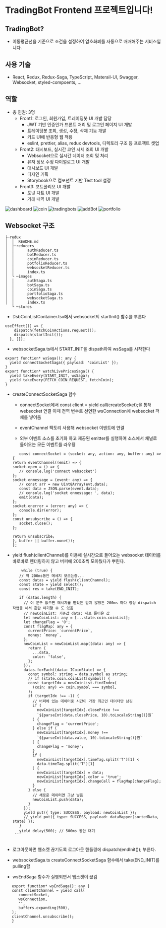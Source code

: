 <!-- @format -->

# TradingBot Frontend 프로젝트입니다!

## TradingBot?

-   이동평균선을 기준으로 조건을 설정하여 암호화폐를 자동으로 매매해주는 서비스입니다.

## 사용 기술

-   React, Redux, Redux-Saga, TypeScript, Materail-UI, Swagger, Websocket, styled-compoents, ...

## 역할

-   총 인원: 3명
    -   Front1: 로그인, 회원가입, 트레이딩봇 UI 개발 담당
        -   JWT 기반 인증인가 프론트 처리 및 로그인 페이지 UI 개발
        -   트레이딩봇 조회, 생성, 수정, 삭제 기능 개발
        -   카드 UI에 반응형 웹 적용
        -   eslint, prettier, alias, redux devtools, 디렉토리 구조 등 프로젝트 셋업
    -   Front2: 대시보드, 실시간 코인 시세 조회 UI 개발
        -   Websocket으로 실시간 데이터 조회 및 처리
        -   유저 정보 수정 다이얼로그 UI 개발
        -   대시보드 UI 개발
        -   디자인 기획
        -   Storybook으로 컴포넌트 기반 Test tool 설정
    -   Front3: 포트폴리오 UI 개발
        -   도넛 차트 UI 개발
        -   거래 내역 UI 개발

![dashboard](https://user-images.githubusercontent.com/58619104/137162666-7c3555e8-fb15-448b-9b7c-c4525a3402ac.png)
![coin](https://user-images.githubusercontent.com/58619104/137162677-56a72ff0-e658-4682-97b5-535f93897f1c.png)
![tradingbots](https://user-images.githubusercontent.com/58619104/137162686-a50474ce-ee62-4942-8bff-c784e6e02b10.png)
![addBot](https://user-images.githubusercontent.com/58619104/137162698-b234fea5-433a-4f36-a447-e8da4f5b301a.png)
![portfolio](https://user-images.githubusercontent.com/58619104/137162724-591a0af2-413b-4a09-9cff-5db27acf3036.png)

## Websocket 구조

```
├─redux
│  │  README.md
│  ├─reducers
│  │      authReducer.ts
│  │      botReducer.ts
│  │      coinReducer.ts
│  │      potfolioReducer.ts
│  │      websocketReducer.ts
│  │      index.ts
│  └ ─images
│  │      authSaga.ts
│  │      botSaga.ts
│  │      coinSaga.ts
│  │      portfolioSaga.ts
│  │      websocketSaga.ts
│  │      index.ts
   └ ─stores
```

-   DsbCoinListContainer.tsx에서 websocket의 startInit() 함수를 부른다

```
useEffect(() => {
    dispatch(fetchCoinActions.request());
    dispatch(startInit());
  }, []);
```

-   websocketSaga.ts에서 START_INIT을 dispath하여 wsSaga를 시작한다

```
export function* wsSaga(): any {
  yield connectSocketSaga({ payload: 'coinList' });
}
export function* watchLivePricesSaga() {
  yield takeEvery(START_INIT, wsSaga);
  yield takeEvery(FETCH_COIN_REQUEST, fetchCoin);
}
```

-   createConnectSocketSaga 함수

    -   connectSocket에서 const client = yield call(createSocket);을 통해 websocket 연결 이때 전역 변수로 선언한 wsConnection에 websocket 객체를 넣어둠

    -   eventChannel 팩토리 사용해 websocket 이벤트에 연결
    -   외부 이벤트 소스를 초기화 하고 제공된 emitter를 실행하여 소스에서 체널로 들어오는 모든 이벤트를 라우팅

    ```
       const connectSocket = (socket: any, action: any, buffer: any) => {
    return eventChannel((emit) => {
    socket.open = () => {
       // console.log('connect websocket')
    };
    socket.onmessage = (event: any) => {
       // const arr = new Uint8Array(evt.data);
       const data = JSON.parse(event.data);
       // console.log('socket onmessage: ', data);
       emit(data);
    };
    socket.onerror = (error: any) => {
       console.dir(error);
    };
    const unsubscribe = () => {
       socket.close();
    };

    return unsubscribe;
    }, buffer || buffer.none());
    };

    ```

-   yield flush(clientChannel)를 이용해 실시간으로 들어오는 websocket 데이터를 바로바로 렌더링하지 않고 버퍼에 200초씩 모아뒀다가 뿌린다.


    ````
        while (true) {
       // 약 200ms동안 메세지 모으는중...
       const datas = yield flush(clientChannel);
       const state = yield select();
       const res = take(END_INIT);

       if (datas.length) {
         // 이 문구 없으면 메시지를 받았든 받지 않았든 200ms 마다 항상 dispatch 작업을 해서 혼란 야기할 수 도 있음
         // newCoinList: 기존값 data: 새로 들어온 값
         let newCoinList: any = [...state.coin.coinList];
         let changeFlag = '0';
         const flagMap: any = {
           currentPrice: `currentPrice`,
           money: `money`,
         };
         newCoinList = newCoinList.map((data: any) => {
           return {
             ...data,
             color: 'false',
           };
         });
         datas.forEach((data: ICoinState) => {
           const symbol: string = data.symbol as string;
           // if (state.coin.coinList[symbol]) {
           const targetIdx = newCoinList.findIndex(
             (coin: any) => coin.symbol === symbol,
           );
           if (targetIdx !== -1) {
             // 버퍼에 있는 데이터중 시간이 가장 최근인 데이터만 남김
             if (
               newCoinList[targetIdx].closePrice !==
               `${parseInt(data.closePrice, 10).toLocaleString()}원`
             ) {
               changeFlag = 'currentPrice';
             } else if (
               newCoinList[targetIdx].money !==
               `${parseInt(data.value, 10).toLocaleString()}원`
             ) {
               changeFlag = 'money';
             }
             if (
               newCoinList[targetIdx].timeTag.split('T')[1] <
               data.timeTag.split('T')[1]
             ) {
               newCoinList[targetIdx] = data;
               newCoinList[targetIdx].color = 'true';
               newCoinList[targetIdx].changeCell = flagMap[changeFlag];
             }
           } else {
             // 새로운 데이터면 그냥 넣음
             newCoinList.push(data);
           }
         });
         yield put({ type: SUCCESS, payload: newCoinList });
         // yield put({ type: SUCCESS, payload: dataMapper(sortedData, state) });
       }
       yield delay(500); // 500ms 동안 대기
     ```

    ````

    ```

    ```

-   로그아웃하면 웹소켓 끊기도록 로그아웃 핸들링에 dispatch(endInit()); 부른다.
-   websocketSaga.ts createConnectSocketSaga 함수에서 take(END_INIT)를 pulling함
-   wsEndSaga 함수가 실행되면서 웹소켓이 끊김

```
   export function* wsEndSaga(): any {
   const clientChannel = yield call(
      connectSocket,
      wsConnection,
      '',
      buffers.expanding(500),
   );
   clientChannel.unsubscribe();
   }
```
